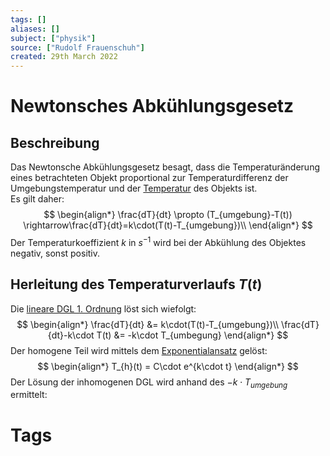 ```yaml
---
tags: []
aliases: []
subject: ["physik"]
source: ["Rudolf Frauenschuh"]
created: 29th March 2022
---
```


# Newtonsches Abkühlungsgesetz

## Beschreibung

Das Newtonsche Abkühlungsgesetz besagt, dass die Temperaturänderung eines betrachteten Objekt proportional zur Temperaturdifferenz der Umgebungstemperatur und der [Temperatur](Temperatur%20und%20Teilchenmodell.md) des Objekts ist.  
Es gilt daher:
$$
\begin{align*}
	\frac{dT}{dt} \propto (T_{umgebung}-T(t)) \rightarrow\frac{dT}{dt}=k\cdot(T(t)-T_{umgebung})\\
\end{align*}
$$
Der Temperaturkoeffizient $k$ in $s^{-1}$ wird bei der Abkühlung des Objektes negativ, sonst positiv.

## Herleitung des Temperaturverlaufs $T(t)$

Die [lineare DGL 1. Ordnung](../mathe/mathe%20(4)/lineare%20DGL%201.%20Ordnung.md) löst sich wiefolgt:
$$
\begin{align*}
	\frac{dT}{dt} &= k\cdot(T(t)-T_{umgebung})\\
	\frac{dT}{dt}-k\cdot T(t) &= -k\cdot T_{umbegung}
\end{align*}
$$
Der homogene Teil wird mittels dem [Exponentialansatz](../mathe/mathe%20(4)/lineare%20DGL%201.%20Ordnung.md) gelöst:
$$
\begin{align*}
	T_{h}(t) = C\cdot e^{k\cdot t}
\end{align*}
$$
Der Lösung der inhomogenen DGL wird anhand des [](../mathe/mathe%20(4)/lineare%20DGL%201.%20Ordnung.md#Lösung%20der%20inhomogenen%20DGL%201%20Ordnung|Störterms) $-k\cdot T_{umgebung}$ ermittelt:

# Tags